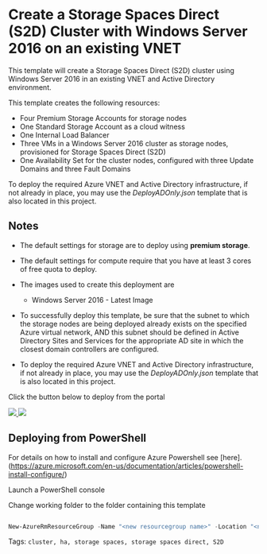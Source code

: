 # Create a Storage Spaces Direct (S2D) Cluster with Windows Server 2016 on an existing VNET
This template will create a Storage Spaces Direct (S2D) cluster using Windows Server 2016 in an existing VNET and Active Directory environment.

This template creates the following resources:

+	Four Premium Storage Accounts for storage nodes
+   One Standard Storage Account as a cloud witness
+	One Internal Load Balancer
+	Three VMs in a Windows Server 2016 cluster as storage nodes, provisioned for Storage Spaces Direct (S2D)
+	One Availability Set for the cluster nodes, configured with three Update Domains and three Fault Domains

To deploy the required Azure VNET and Active Directory infrastructure, if not already in place, you may use the *DeployADOnly.json* template that is also located in this project. 

## Notes

+	The default settings for storage are to deploy using **premium storage**.  

+ 	The default settings for compute require that you have at least 3 cores of free quota to deploy.

+ 	The images used to create this deployment are
	+ 	Windows Server 2016 - Latest Image

+	To successfully deploy this template, be sure that the subnet to which the storage nodes are being deployed already exists on the specified Azure virtual network, AND this subnet should be defined in Active Directory Sites and Services for the appropriate AD site in which the closest domain controllers are configured.

+ To deploy the required Azure VNET and Active Directory infrastructure, if not already in place, you may use the *DeployADOnly.json* template that is also located in this project.

Click the button below to deploy from the portal

<a href="https://portal.azure.com/#create/Microsoft.Template/uri/https%3A%2F%2Fraw.githubusercontent.com%2Frobotechredmond%2F101-storage-spaces-direct%2Fmaster%2Fazuredeploy.json" target="_blank">
    <img src="http://azuredeploy.net/deploybutton.png"/>
</a>
<a href="http://armviz.io/#/?load=https%3A%2F%2Fraw.githubusercontent.com%2Frobotechredmond%2F101-storage-spaces-direct%2Fmaster%2Fazuredeploy.json" target="_blank">
    <img src="http://armviz.io/visualizebutton.png"/>
</a>

## Deploying from PowerShell

For details on how to install and configure Azure Powershell see [here].(https://azure.microsoft.com/en-us/documentation/articles/powershell-install-configure/)

Launch a PowerShell console

Change working folder to the folder containing this template

```PowerShell

New-AzureRmResourceGroup -Name "<new resourcegroup name>" -Location "<new resourcegroup location>"  -TemplateParameterFile .\azuredeploy-parameters.json -TemplateFile .\azuredeploy.json

```

Tags: ``cluster, ha, storage spaces, storage spaces direct, S2D``
